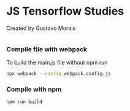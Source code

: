 # JS Tensorflow Studies

Created by Gustavo Morais

```sh
```

### Compile file with webpack
To build the main.js file without npm run
```sh
npx webpack --config webpack.config.js
```
### Compile with npm
```sh
npm run build
```
